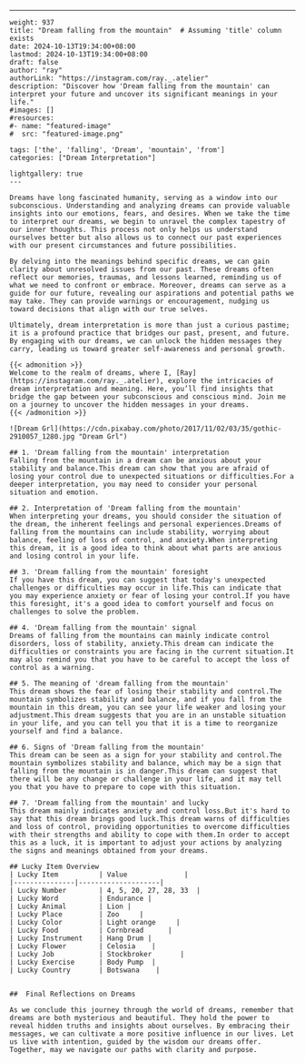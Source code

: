 ---
    weight: 937
    title: "Dream falling from the mountain"  # Assuming 'title' column exists
    date: 2024-10-13T19:34:00+08:00
    lastmod: 2024-10-13T19:34:00+08:00
    draft: false
    author: "ray"
    authorLink: "https://instagram.com/ray._.atelier"
    description: "Discover how 'Dream falling from the mountain' can interpret your future and uncover its significant meanings in your life."
    #images: []
    #resources:
    #- name: "featured-image"
    #  src: "featured-image.png"
    
    tags: ['the', 'falling', 'Dream', 'mountain', 'from']
    categories: ["Dream Interpretation"]
    
    lightgallery: true
    ---
    
    Dreams have long fascinated humanity, serving as a window into our subconscious. Understanding and analyzing dreams can provide valuable insights into our emotions, fears, and desires. When we take the time to interpret our dreams, we begin to unravel the complex tapestry of our inner thoughts. This process not only helps us understand ourselves better but also allows us to connect our past experiences with our present circumstances and future possibilities.
    
    By delving into the meanings behind specific dreams, we can gain clarity about unresolved issues from our past. These dreams often reflect our memories, traumas, and lessons learned, reminding us of what we need to confront or embrace. Moreover, dreams can serve as a guide for our future, revealing our aspirations and potential paths we may take. They can provide warnings or encouragement, nudging us toward decisions that align with our true selves.
    
    Ultimately, dream interpretation is more than just a curious pastime; it is a profound practice that bridges our past, present, and future. By engaging with our dreams, we can unlock the hidden messages they carry, leading us toward greater self-awareness and personal growth.
    
    {{< admonition >}}
    Welcome to the realm of dreams, where I, [Ray](https://instagram.com/ray._.atelier), explore the intricacies of dream interpretation and meaning. Here, you’ll find insights that bridge the gap between your subconscious and conscious mind. Join me on a journey to uncover the hidden messages in your dreams.
    {{< /admonition >}}
    
    ![Dream Grl](https://cdn.pixabay.com/photo/2017/11/02/03/35/gothic-2910057_1280.jpg "Dream Grl")
    
    ## 1. 'Dream falling from the mountain' interpretation
    Falling from the mountain in a dream can be anxious about your stability and balance.This dream can show that you are afraid of losing your control due to unexpected situations or difficulties.For a deeper interpretation, you may need to consider your personal situation and emotion.
    
    ## 2. Interpretation of 'Dream falling from the mountain'
    When interpreting your dreams, you should consider the situation of the dream, the inherent feelings and personal experiences.Dreams of falling from the mountains can include stability, worrying about balance, feeling of loss of control, and anxiety.When interpreting this dream, it is a good idea to think about what parts are anxious and losing control in your life.
    
    ## 3. 'Dream falling from the mountain' foresight
    If you have this dream, you can suggest that today's unexpected challenges or difficulties may occur in life.This can indicate that you may experience anxiety or fear of losing your control.If you have this foresight, it's a good idea to comfort yourself and focus on challenges to solve the problem.
    
    ## 4. 'Dream falling from the mountain' signal
    Dreams of falling from the mountains can mainly indicate control disorders, loss of stability, anxiety.This dream can indicate the difficulties or constraints you are facing in the current situation.It may also remind you that you have to be careful to accept the loss of control as a warning.
    
    ## 5. The meaning of 'dream falling from the mountain'
    This dream shows the fear of losing their stability and control.The mountain symbolizes stability and balance, and if you fall from the mountain in this dream, you can see your life weaker and losing your adjustment.This dream suggests that you are in an unstable situation in your life, and you can tell you that it is a time to reorganize yourself and find a balance.
    
    ## 6. Signs of 'Dream falling from the mountain'
    This dream can be seen as a sign for your stability and control.The mountain symbolizes stability and balance, which may be a sign that falling from the mountain is in danger.This dream can suggest that there will be any change or challenge in your life, and it may tell you that you have to prepare to cope with this situation.
    
    ## 7. 'Dream falling from the mountain' and lucky
    This dream mainly indicates anxiety and control loss.But it's hard to say that this dream brings good luck.This dream warns of difficulties and loss of control, providing opportunities to overcome difficulties with their strengths and ability to cope with them.In order to accept this as a luck, it is important to adjust your actions by analyzing the signs and meanings obtained from your dreams.
    
    ## Lucky Item Overview
    | Lucky Item          | Value              |
    |---------------|--------------------|
    | Lucky Number        | 4, 5, 20, 27, 28, 33  |
    | Lucky Word          | Endurance |
    | Lucky Animal        | Lion |
    | Lucky Place         | Zoo     |
    | Lucky Color         | Light orange     |
    | Lucky Food          | Cornbread      |
    | Lucky Instrument    | Hang Drum |
    | Lucky Flower        | Celosia    |
    | Lucky Job           | Stockbroker       |
    | Lucky Exercise      | Body Pump  |
    | Lucky Country       | Botswana    |
    
    
    ##  Final Reflections on Dreams
    
    As we conclude this journey through the world of dreams, remember that dreams are both mysterious and beautiful. They hold the power to reveal hidden truths and insights about ourselves. By embracing their messages, we can cultivate a more positive influence in our lives. Let us live with intention, guided by the wisdom our dreams offer. Together, may we navigate our paths with clarity and purpose.
    